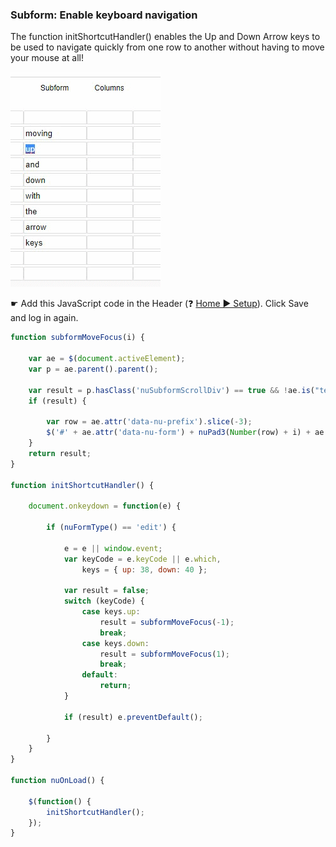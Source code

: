 ###  Subform: Enable keyboard navigation

The function initShortcutHandler() enables the Up and Down Arrow keys to be used to navigate quickly from one row to another without having to move your mouse at all!

<p align="left">
  <img src="screenshots/keyboard_navigation.gif">
</p>

☛  Add this JavaScript code in the Header (❓ [Home ► Setup](/common/setup_header.gif)). Click Save and log in again.

```javascript
function subformMoveFocus(i) {

    var ae = $(document.activeElement);
    var p = ae.parent().parent();

    var result = p.hasClass('nuSubformScrollDiv') == true && !ae.is("textarea") && !ae.hasClass('nuScroll');
    if (result) {
    
        var row = ae.attr('data-nu-prefix').slice(-3);
        $('#' + ae.attr('data-nu-form') + nuPad3(Number(row) + i) + ae.attr('id').substr(ae.attr('data-nu-form').length + 3)).focus();
    }
    return result;
}

function initShortcutHandler() {

    document.onkeydown = function(e) {

        if (nuFormType() == 'edit') {

            e = e || window.event;
            var keyCode = e.keyCode || e.which,
                keys = { up: 38, down: 40 };

            var result = false;
            switch (keyCode) {
                case keys.up:
                    result = subformMoveFocus(-1);
                    break;
                case keys.down:
                    result = subformMoveFocus(1);
                    break;
                default:
                    return;
            }
            
            if (result) e.preventDefault();

        }
    }
}

function nuOnLoad() {

    $(function() {
    	initShortcutHandler();
    });
}
```
